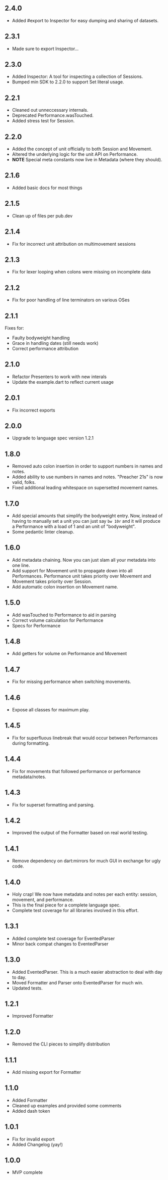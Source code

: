 ## 2.4.0
- Added #export to Inspector for easy dumping and sharing of datasets.

## 2.3.1
- Made sure to export Inspector...

## 2.3.0
- Added Inspector: A tool for inspecting a collection of Sessions.
- Bumped min SDK to 2.2.0 to support Set literal usage.

## 2.2.1
- Cleaned out unneccessary internals.
- Deprecated Performance.wasTouched.
- Added stress test for Session.

## 2.2.0
- Added the concept of unit officially to both Session and Movement.
- Altered the underlying logic for the unit API on Performance.
- **NOTE** Special meta constants now live in Metadata (where they should).

## 2.1.6
- Added basic docs for most things

## 2.1.5
- Clean up of files per pub.dev

## 2.1.4
- Fix for incorrect unit attribution on multimovement sessions

## 2.1.3
- Fix for lexer looping when colons were missing on incomplete data

## 2.1.2
- Fix for poor handling of line terminators on various OSes

## 2.1.1
Fixes for:
- Faulty bodyweight handling
- Grace in handling dates (still needs work)
- Correct performance attribution

## 2.1.0
- Refactor Presenters to work with new interals
- Update the example.dart to reflect current usage

## 2.0.1
- Fix incorrect exports

## 2.0.0
- Upgrade to language spec version 1.2.1

## 1.8.0

- Removed auto colon insertion in order to support numbers in names and notes.
- Added ability to use numbers in names and notes. "Preacher 21s" is now valid, folks.
- Fixed additional leading whitespace on supersetted movement names.

## 1.7.0

- Add special amounts that simplify the bodyweight entry. Now, instead of having to manually set a unit you can just say `bw 10r` and it will produce a Performance with a load of 1 and an unit of "bodyweight".
- Some pedantic linter cleanup.

## 1.6.0

- Add metadata chaining. Now you can just slam all your metadata into one line.
- Add support for Movement unit to propagate down into all Performances. Performance unit takes priority over Movement and Movement takes priority over Session.
- Add automatic colon insertion on Movement name.

## 1.5.0

- Add wasTouched to Performance to aid in parsing
- Correct volume calculation for Performance
- Specs for Performance

## 1.4.8

- Add getters for volume on Performance and Movement

## 1.4.7

- Fix for missing performance when switching movements.

## 1.4.6

- Expose all classes for maximum play.

## 1.4.5

- Fix for superfluous linebreak that would occur between Performances during formatting.

## 1.4.4

- Fix for movements that followed performance or performance metadata/notes.

## 1.4.3

- Fix for superset formatting and parsing.

## 1.4.2

- Improved the output of the Formatter based on real world testing.

## 1.4.1

- Remove dependency on dart:mirrors for much GUI in exchange for ugly code.

## 1.4.0

- Holy crap! We now have metadata and notes per each entity: session, movement, and performance.
- This is the final piece for a complete language spec.
- Complete test coverage for all libraries involved in this effort.

## 1.3.1

- Added complete test coverage for EventedParser
- Minor back compat changes to EventedParser

## 1.3.0

- Added EventedParser. This is a much easier abstraction to deal with day to day.
- Moved Formatter and Parser onto EventedParser for much win.
- Updated tests.

## 1.2.1

- Improved Formatter

## 1.2.0

- Removed the CLI pieces to simplify distribution

## 1.1.1

- Add missing export for Formatter

## 1.1.0

- Added Formatter
- Cleaned up examples and provided some comments
- Added dash token

## 1.0.1

- Fix for invalid export
- Added Changelog (yay!)

## 1.0.0

- MVP complete
